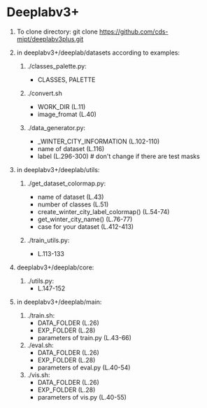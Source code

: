 # Deeplabv3+
1. To clone directory:
    git clone https://github.com/cds-mipt/deeplabv3plus.git

2. in deeplabv3+/deeplab/datasets according to examples:
    1. ./classes_palette.py: 
        - CLASSES, PALETTE 
        
    2. ./convert.sh
        - WORK_DIR (L.11)
        - image_fromat (L.40)
        
    3. ./data_generator.py:
        - _WINTER_CITY_INFORMATION (L.102-110) 
        - name of dataset (L.116)
        - label (L.296-300) # don't change if there are test masks
        
3. in deeplabv3+/deeplab/utils:
    1. ./get_dataset_colormap.py:
        - name of dataset (L.43)
        - number of classes (L.51)
        - create_winter_city_label_colormap() (L.54-74)
        - get_winter_city_name() (L.76-77)
        - case for your dataset (L.412-413)
        
    2. ./train_utils.py:
        - L.113-133
        
4. deeplabv3+/deeplab/core:
    1. ./utils.py:
        - L.147-152
        
5. in deeplabv3+/deeplab/main:
    1. ./train.sh:
        - DATA_FOLDER (L.26)
        - EXP_FOLDER (L.28)
        - parameters of train.py (L.43-66)
    2. ./eval.sh:
        - DATA_FOLDER (L.26)
        - EXP_FOLDER (L.28)
        - parameters of eval.py (L.40-54)
    3. ./vis.sh:
        - DATA_FOLDER (L.26)
        - EXP_FOLDER (L.28)
        - parameters of vis.py (L.40-55)
